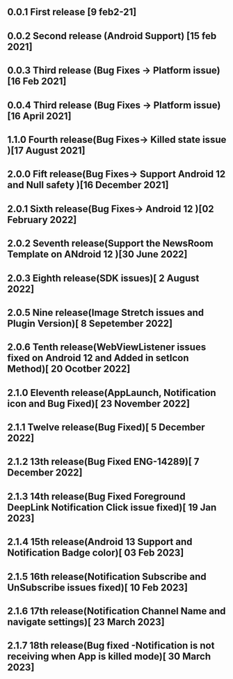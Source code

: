 ## 0.0.1 First release [9 feb2-21]
## 0.0.2 Second release (Android Support) [15 feb 2021]
## 0.0.3 Third release (Bug Fixes -> Platform issue)[16 Feb 2021]
## 0.0.4 Third release (Bug Fixes -> Platform issue)[16 April 2021]
## 1.1.0 Fourth release(Bug Fixes-> Killed state issue )[17 August 2021]
## 2.0.0 Fift release(Bug Fixes-> Support Android 12 and Null safety )[16  December 2021]
## 2.0.1 Sixth release(Bug Fixes-> Android 12 )[02  February 2022]
## 2.0.2 Seventh release(Support the NewsRoom Template on ANdroid 12 )[30  June 2022]

## 2.0.3 Eighth release(SDK issues)[ 2 August 2022]

## 2.0.5 Nine release(Image Stretch issues and Plugin Version)[ 8 Sepetember 2022]

## 2.0.6 Tenth release(WebViewListener issues fixed on Android 12 and Added in setIcon Method)[ 20 Ocotber 2022]

## 2.1.0 Eleventh release(AppLaunch, Notification icon and Bug Fixed)[ 23 November 2022]

## 2.1.1 Twelve release(Bug Fixed)[ 5 December 2022]

## 2.1.2 13th release(Bug Fixed ENG-14289)[ 7 December 2022]

## 2.1.3 14th release(Bug Fixed Foreground DeepLink Notification Click issue fixed)[ 19 Jan 2023]

## 2.1.4 15th release(Android 13 Support and Notification Badge color)[ 03 Feb 2023]

## 2.1.5 16th release(Notification Subscribe and UnSubscribe issues fixed)[ 10 Feb 2023]

## 2.1.6 17th release(Notification Channel Name and navigate settings)[ 23 March 2023]

## 2.1.7 18th release(Bug fixed -Notification is not receiving when App is killed mode)[ 30 March 2023]






 


